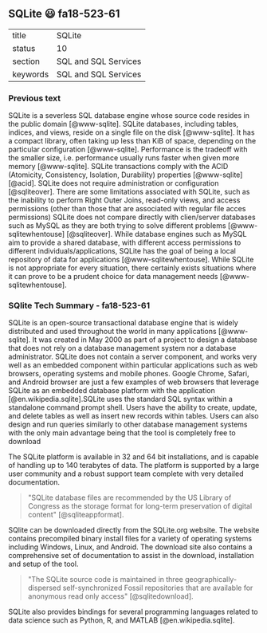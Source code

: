 ## SQLite :smiley: fa18-523-61


|          |                      |
| -------- | -------------------- |
| title    | SQLite               | 
| status   | 10                   |
| section  | SQL and SQL Services |
| keywords | SQL and SQL Services |

### Previous text

SQLite is a severless SQL database engine whose source code resides in
the public domain [@www-sqlite]. SQLite databases, including tables,
indices, and views, reside on a single file on the disk
[@www-sqlite]. It has a compact library, often taking up less than
KiB of space, depending on the particular configuration
[@www-sqlite]. Performance is the tradeoff with the smaller size,
i.e. performance usually runs faster when given more memory
[@www-sqlite]. SQLite transactions comply with the ACID (Atomicity,
Consistency, Isolation, Durability) properties [@www-sqlite]
[@acid]. SQLite does not require administration or configuration
[@sqliteover]. There are some limitations associated with SQLite, such
as the inability to perform Right Outer Joins, read-only views, and
access permissions (other than those that are associated with regular
file acces permissions) SQLite does not compare directly with
clien/server databases such as MySQL as they are both trying to solve
different problems [@www-sqlitewhentouse] [@sqliteover].  While database
engines such as MySQL aim to provide a shared database, with different
access permissions to different individuals/applications, SQLite has
the goal of being a local repository of data for applications
[@www-sqlitewhentouse]. While SQLite is not appropriate for every
situation, there certainly exists situations where it can prove to be
a prudent choice for data management needs [@www-sqlitewhentouse].


### SQlite Tech Summary  - fa18-523-61

SQLite is an open-source transactional database engine that is widely
distributed and used throughout the world in many applications
[@www-sqlite]. It was created in May 2000 as part of a project to
design a database that does not rely on a database management system
nor a database administrator. SQLite does not contain a server
component, and works very well as an embedded component within
particular applications such as web browsers, operating systems and
mobile phones.  Google Chrome, Safari, and Android browser are just a
few examples of web browsers that leverage SQLite as an embedded
database platform with the application [@en.wikipedia.sqlite].SQLite
uses the standard SQL syntax within a standalone command prompt
shell. Users have the ability to create, update, and delete tables as
well as insert new records within tables. Users can also design and
run queries similarly to other database management systems with the
only main advantage being that the tool is completely free to download

The SQLite platform is available in 32 and 64 bit installations, and
is capable of handling up to 140 terabytes of data.  The platform is
supported by a large user community and a robust support team complete
with very detailed documentation.
 
> "SQLite database files are recommended by the US Library of Congress
   as the storage format for long-term preservation of digital content"
   [@sqliteappformat].

SQlite can be downloaded directly from the SQLite.org website. The
website contains precompiled binary install files for a variety of
operating systems including Windows, Linux, and Android. The download
site also contains a comprehensive set of documentation to assist in
the download, installation and setup of the tool.

>  "The SQLite source code is maintained in three
   geographically-dispersed self-synchronized Fossil repositories that
   are available for anonymous read only access" [@sqlitedownload].

SQLite also provides bindings for several programming languages
related to data science such as Python, R, and MATLAB
[@en.wikipedia.sqlite].




     

